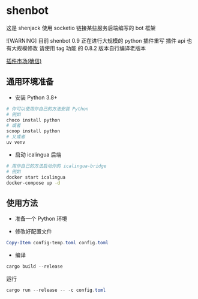 # shenbot

这是 shenjack 使用 socketio 链接某些服务后端编写的 bot 框架

![WARNING]
目前 shenbot 0.9 正在进行大规模的 python 插件重写
插件 api 也有大规模修改
请使用 tag 功能 的 0.8.2 版本自行编译老版本

[插件市场(确信)](https://github.com/shenjackyuanjie/shenbot-plugins)

## 通用环境准备

- 安装 Python 3.8+

```powershell
# 你可以使用你自己的方法安装 Python
# 例如
choco install python
# 或者
scoop install python
# 又或者
uv venv
```

- 启动 icalingua 后端

```bash
# 用你自己的方法启动你的 icalingua-bridge
# 例如
docker start icalingua
docker-compose up -d
```

## 使用方法

- 准备一个 Python 环境

- 修改好配置文件

```powershell
Copy-Item config-temp.toml config.toml
```

- 编译

```powershell
cargo build --release
```

运行

```powershell
cargo run --release -- -c config.toml
```
